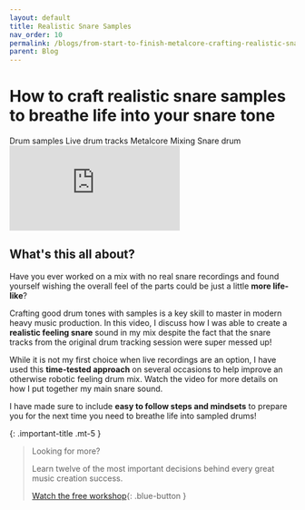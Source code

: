 ```yaml
---
layout: default
title: Realistic Snare Samples
nav_order: 10
permalink: /blogs/from-start-to-finish-metalcore-crafting-realistic-snare-samples
parent: Blog
---
```


# How to craft realistic snare samples to breathe life into your snare tone

<div class="tags-container">
  <span class="label label-blue">Drum samples</span>
  <span class="label label-blue">Live drum tracks</span>
  <span class="label label-blue">Metalcore</span>
  <span class="label label-blue">Mixing</span>
  <span class="label label-blue">Snare drum</span>
</div>

<div class="video-container">
  <iframe src="https://www.youtube-nocookie.com/embed/Mkw4bey06_k?rel=0" title="YouTube video player" frameborder="0" allow="accelerometer; autoplay; clipboard-write; encrypted-media; gyroscope; picture-in-picture" allowfullscreen></iframe>
</div>

## What's this all about?

Have you ever worked on a mix with no real snare recordings and found yourself wishing the overall feel of the parts could be just a little **more life-like**?

Crafting good drum tones with samples is a key skill to master in modern heavy music production. In this video, I discuss how I was able to create a **realistic feeling snare** sound in my mix despite the fact that the snare tracks from the original drum tracking session were super messed up!

While it is not my first choice when live recordings are an option, I have used this **time-tested approach** on several occasions to help improve an otherwise robotic feeling drum mix. Watch the video for more details on how I put together my main snare sound.

I have made sure to include **easy to follow steps and mindsets** to prepare you for the next time you need to breathe life into sampled drums!

{: .important-title .mt-5 }
> Looking for more?
>
> Learn twelve of the most important decisions behind every great music creation success.
>
> [Watch the free workshop](/workshop){: .blue-button }
